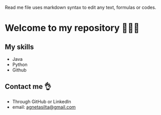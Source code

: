 Read me file uses markdown syntax to edit any text, formulas or codes.

# Welcome to my repository 👩🏼‍💻

## My skills
- Java
- Python
- Github

## Contact me 👌
- Through GitHub or LinkedIn
- email: agnetasilta@gmail.com

